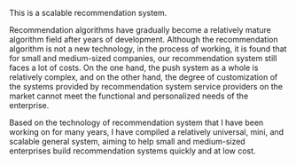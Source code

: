 This is a scalable recommendation system.

Recommendation algorithms have gradually become a relatively mature algorithm field after years of development. Although the recommendation algorithm is not a new technology, in the process of working, it is found that for small and medium-sized companies, our recommendation system still faces a lot of costs. On the one hand, the push system as a whole is relatively complex, and on the other hand, the degree of customization of the systems provided by recommendation system service providers on the market cannot meet the functional and personalized needs of the enterprise.

Based on the technology of recommendation system that I have been working on for many years, I have compiled a relatively universal, mini, and scalable general system, aiming to help small and medium-sized enterprises build recommendation systems quickly and at low cost.